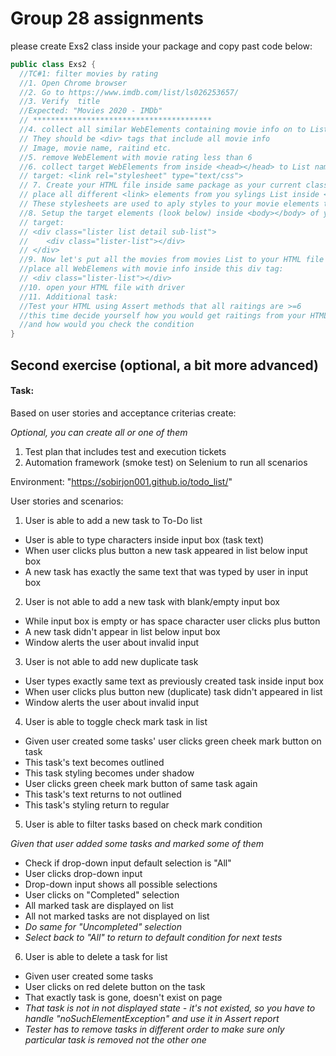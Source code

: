 # Group 28 assignments

please create Exs2 class inside your package and copy past code below:

```java
public class Exs2 {
  //TC#1: filter movies by rating
  //1. Open Chrome browser
  //2. Go to https://www.imdb.com/list/ls026253657/
  //3. Verify  title
  //Expected: "Movies 2020 - IMDb"
  // ****************************************
  //4. collect all similar WebElements containing movie info on to List named movies
  // They should be <div> tags that include all movie info
  // Image, movie name, raitind etc.
  //5. remove WebElement with movie rating less than 6
  //6. collect target WebElements from inside <head></head> to List named stylings:
  // target: <link rel="stylesheet" type="text/css">
  // 7. Create your HTML file inside same package as your current class
  // place all different <link> elements from you sylings List inside <head></head> of your HTML file
  // These stylesheets are used to aply styles to your movie elements that found inside <body></body>
  //8. Setup the target elements (look below) inside <body></body> of your HTML file
  // target: 
  // <div class="lister list detail sub-list">
  //    <div class="lister-list"></div>
  // </div>
  //9. Now let's put all the movies from movies List to your HTML file
  //place all WebElemens with movie info inside this div tag:
  // <div class="lister-list"></div>
  //10. open your HTML file with driver
  //11. Additional task:
  //Test your HTML using Assert methods that all raitings are >=6
  //this time decide yourself how you would get raitings from your HTML file
  //and how would you check the condition
}
```

## Second exercise (optional, a bit more advanced)

#### Task:

Based on user stories and acceptance criterias create:

*Optional, you can create all or one of them* 

1. Test plan that includes test and execution tickets
2. Automation framework (smoke test) on Selenium to run all scenarios

Environment: "https://sobirjon001.github.io/todo_list/"

User stories and scenarios:

1. User is able to add a new task to To-Do list
* User is able to type characters inside input box (task text) 
* When user clicks plus button a new task appeared in list below input box
* A new task has exactly the same text that was typed by user in input box
2. User is not able to add a new task with blank/empty input box
* While input box is empty or has space character user clicks plus button
* A new task didn't appear in list below input box
* Window alerts the user about invalid input
3. User is not able to add new duplicate task
* User types exactly same text as previously created task inside input box
* When user clicks plus button new (duplicate) task didn't appeared in list
* Window alerts the user about invalid input
4. User is able to toggle check mark task in list
* Given user created some tasks' user clicks green cheek mark button on task
* This task's text becomes outlined
* This task styling becomes under shadow
* User clicks green cheek mark button of same task again
* This task's text returns to not outlined
* This task's styling return to regular
5. User is able to filter tasks based on check mark condition
   
  *Given that user added some tasks and marked some of them*
* Check if drop-down input default selection is "All"
* User clicks drop-down input
* Drop-down input shows all possible selections
* User clicks on "Completed" selection
* All marked task are displayed on list
* All not marked tasks are not displayed on list
* *Do same for "Uncompleted" selection*
* *Select back to "All" to return to default condition for next tests*
6. User is able to delete a task for list 
* Given user created some tasks
* User clicks on red delete button on the task
* That exactly task is gone, doesn't exist on page
* *That task is not in not displayed state - it's not existed, so you have to handle "noSuchElementException" and use it in Assert report*
* *Tester has to remove tasks in different order to make sure only particular task is removed not the other one*
